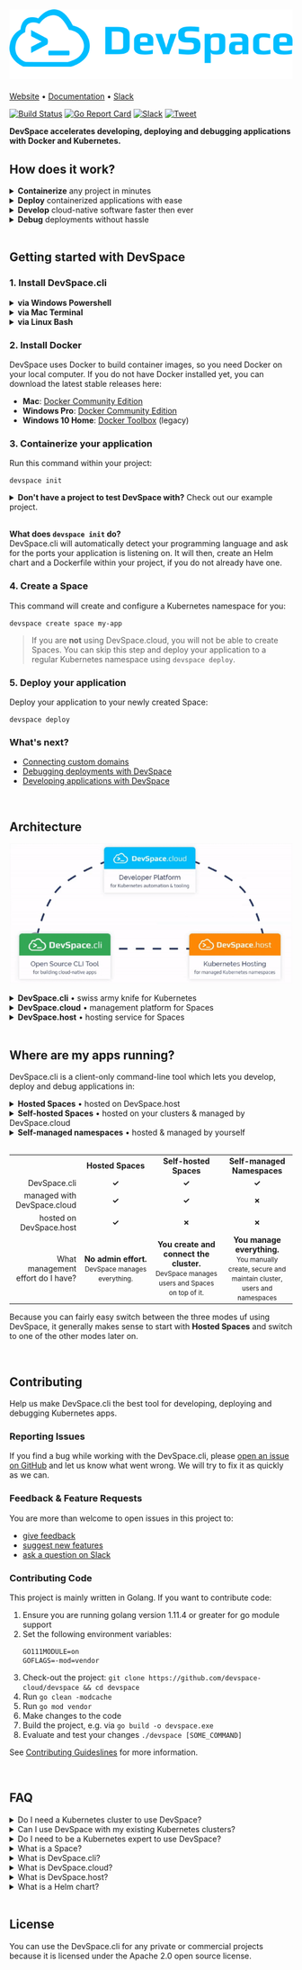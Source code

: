 [![DevSpace Logo](docs/website/static/img/github-readme-header.svg)](https://devspace.cloud/)
---

[Website](https://devspace.cloud/) • 
[Documentation](https://devspace.cloud/docs) • 
[Slack](https://devspace.cloud/slack)

[![Build Status](https://travis-ci.org/devspace-cloud/devspace.svg?branch=master)](https://travis-ci.org/devspace-cloud/devspace)
[![Go Report Card](https://goreportcard.com/badge/github.com/devspace-cloud/devspace)](https://goreportcard.com/report/github.com/devspace-cloud/devspace)
[![Slack](https://devspace.cloud/slack/badge.svg)](http://devspace.cloud/slack)
[![Tweet](https://img.shields.io/twitter/url/http/shields.io.svg?style=social)](https://twitter.com/home?status=Just%20found%20out%20about%20%23DevSpace.cli%3A%20https%3A//github.com/devspace-cloud/devspace%0A%0AIt%20lets%20you%20build%20cloud%20native%20software%20directly%20on%20top%20of%20%23Kubernetes%20and%20%23Docker%0A%23CloudNative%20%23k8s)


**DevSpace accelerates developing, deploying and debugging applications with Docker and Kubernetes.**

## How does it work?

<details>
<summary><b>Containerize</b> any project in minutes</summary>

### Initialize your project
```
devspace init
```
#### DevSpace uses smart defaults for many programming languages and frameworks to:
1. Automatically create a Dockerfile for your app
2. Add a [highly customizable Helm chart](https://devspace.cloud/docs/charts/devspace-chart) to your project

> If you already have a Dockerfile or a Helm chart, DevSpace.cli will ask you if you want to use them instead of the default files.

Customize Dockerfile and Kubernetes deployment:
 - [Add packages (e.g. databases)](https://devspace.cloud/docs/charts/packages)
 - [Configure persistent volumes](https://devspace.cloud/docs/charts/persistent-volumes)
 - [Set environment variables](https://devspace.cloud/docs/charts/environment-variables)
 - [Enable auto-scaling](https://devspace.cloud/docs/charts/scaling)

---

</details>

<details>
<summary><b>Deploy</b> containerized applications with ease</summary>

### 1. Create a Space
```
devspace create space my-app
```
If you are using DevSpace.cloud, you can create Spaces with a single command. Spaces are smart Kubernetes namespaces with:
- Automatic allocation of a subdomain for each Space
- Automatic RBAC configuration for better isolation of users
- Resource auto-scaling within the configured limits
- [and much more...](https://devspace.cloud/docs/spaces/what-are-spaces)

> **If you do not want to use DevSpace.cloud, you will not be able to create Spaces.** You can skip this step and deploy your application to a regular Kubernetes namespace using `devspace deploy`.

### 2. Deploy your application
```
devspace deploy
```

#### What does `devspace deploy` do?
1. Builds, tags and pushes your Docker images
2. Creates pull secrets for your image registries
3. Deploys your project with the newest images

### 3. Access your application
After deploying, your application will run on a domain that is connected to your Space:
- **auto-generated, e.g. `my-app.devspace.host`**
- **custom domain ([Learn how to connected a custom domain](https://devspace.cloud/docs/deployment/domains))**

> **If you are not using DevSpace.cloud, you will need to manually configure a domain and an ingress.**

---

</details>

<details>
<summary><b>Develop</b> cloud-native software faster then ever</summary>

### Develop in a production-like environment
```
devspace dev
```
**With DevSpace, you can build and test your application directly inside Kubernetes.** Thanks to our real-time code sync, you can even use hot reloading tools (e.g. nodemon) to refresh your running application without having to waste time on re-building and re-deploying your application every time you change your code. With DevSpace, your containers are updated in real-time without any delay.

Learn more about development with DevSpace:
- [Real-time code synchronization for hot reloading](https://devspace.cloud/docs/development/synchronization)
- [Automatic port forwarding for access via localhost](https://devspace.cloud/docs/development/port-forwarding)
- [Terminal proxy for running commands in your containers](https://devspace.cloud/docs/development/terminal)

---

</details>

<details>
<summary><b>Debug</b> deployments without hassle</summary>

### Speed up finding and solving issues
```
devspace analyze
```
**DevSpace automatically analyzes your deployments**, identifies potential issues and helps you resolve them:
- Identify reasons for image pull failure
- View log snapshots of crashed containers
- Debug networking issues (e.g. misconfigured services)

Learn more about development with DevSpace:
- [Automate issue detection with DevSpace](https://devspace.cloud/docs/debugging/analyze)
- [Stream container logs with DevSpace](https://devspace.cloud/docs/debugging/logs)
- [Use the debugger of your IDE with DevSpace](https://devspace.cloud/docs/debugging/debuggers)
- [Start terminal sessions for debugging](https://devspace.cloud/docs/debugging/enter)

</details>

<br>

## Getting started with DevSpace
### 1. Install DevSpace.cli

<details>
<summary><b>via Windows Powershell</b></summary>

```
[System.Net.ServicePointManager]::SecurityProtocol = [System.Net.SecurityProtocolType]'Tls,Tls11,Tls12';
md -Force "$Env:APPDATA\devspace";
wget -UseBasicParsing ((Invoke-WebRequest -URI "https://github.com/devspace-cloud/devspace/releases/latest" -UseBasicParsing).Content -replace "(?ms).*`"([^`"]*devspace-windows-amd64.exe)`".*","https://github.com/`$1") -o $Env:APPDATA\devspace\devspace.exe;
& "$Env:APPDATA\devspace\devspace.exe" "install";
```

</details>

<details>
<summary><b>via Mac Terminal</b></summary>

```
curl -s -L "https://github.com/devspace-cloud/devspace/releases/latest" | sed -nE 's!.*"([^"]*devspace-darwin-amd64)".*!https://github.com\1!p' | xargs -n 1 curl -L -o devspace && chmod +x devspace;
sudo mv devspace /usr/local/bin;
```

</details>

<details>
<summary><b>via Linux Bash</b></summary>

```
curl -s -L "https://github.com/devspace-cloud/devspace/releases/latest" | sed -nE 's!.*"([^"]*devspace-linux-amd64)".*!https://github.com\1!p' | xargs -n 1 curl -L -o devspace && chmod +x devspace;
sudo mv devspace /usr/local/bin;
```

</details>

### 2. Install Docker

DevSpace uses Docker to build container images, so you need Docker on your local computer. If you do not have Docker installed yet, you can download the latest stable releases here:
- **Mac**: [Docker Community Edition](https://download.docker.com/mac/stable/Docker.dmg)
- **Windows Pro**: [Docker Community Edition](https://download.docker.com/win/stable/Docker%20for%20Windows%20Installer.exe)
- **Windows 10 Home**: [Docker Toolbox](https://download.docker.com/win/stable/DockerToolbox.exe) (legacy)


### 3. Containerize your application
Run this command within your project:
```
devspace init
```
<details>
<summary><b>Don't have a project to test DevSpace with?</b> Check out our example project.</summary>

```
git clone https://github.com/devspace-cloud/devspace-quickstart-nodejs
```

</details>

<br>

**What does `devspace init` do?**  
DevSpace.cli will automatically detect your programming language and ask for the ports your application is listening on. It will then, create an Helm chart and a Dockerfile within your project, if you do not already have one.

### 4. Create a Space
This command will create and configure a Kubernetes namespace for you:
```
devspace create space my-app
```
> If you are **not** using DevSpace.cloud, you will not be able to create Spaces. You can skip this step and deploy your application to a regular Kubernetes namespace using `devspace deploy`.

### 5. Deploy your application
Deploy your application to your newly created Space:
```
devspace deploy
```

### What's next?
 - [Connecting custom domains](https://devspace.cloud/docs/deployment/domains)
 - [Debugging deployments with DevSpace](https://devspace.cloud/docs/debugging/overview)
 - [Developing applications with DevSpace](https://devspace.cloud/docs/development/workflow)

<br>

## Architecture

<p align="center"><img src="docs/website/static/img/github-readme-architecture.gif" alt="DevSpace Architecture"></p>

<details>
<summary><b>DevSpace.cli</b> • swiss army knife for Kubernetes</summary>

DevSpace.cli is an open-source command-line tool that provides everything you need to develop, deploy and debug applications with Docker and Kubernetes.

> You can either use DevSpace.cli as standalone solution for your self-managed Kubernetes namespaces or in combination with DevSpace.cloud.

</details>

<details>
<summary><b>DevSpace.cloud</b> • management platform for Spaces</summary>

DevSpace.cloud is a developer platform for Kubernetes that lets you create and manage Spaces via DevSpace.cli or GUI. 

> The Spaces you create with DevSpace.cloud either run on DevSpace.host or on your own Kubernetes clusters after connecting them to the platform.

</details>

<details>
<summary><b>DevSpace.host</b> • hosting service for Spaces</summary>

DevSpace.host is a hosting service that lets you create Spaces instead of entire Kubernetes clusters. Because you only pay for the resources used for creating your containers, it is much cheaper than having to pay for an entire Kubernetes cluster, especially for small and medium size workloads.

> DevSpace.host is runs on top of Google Cloud, AWS and Azure clusters and is optimized for reliability and scalability.

</details>

<br>

## Where are my apps running?
DevSpace.cli is a client-only command-line tool which lets you develop, deploy and debug applications in:

<details>
<summary><b>Hosted Spaces</b> • hosted on DevSpace.host</summary>

Hosted Spaces run on DevSpace.host. You will automatically get a `.devspace.host` subdomain for your Space. Using DevSpace.host automatically means that you are using DevSpace.cloud which manages all Spaces running on top of DevSpace.host. 

> Users of DevSpace.host can create one Space with limited resources for free. To enable resource scaling, you have to verify your account by adding payment information. With a verified account, you can use more cloud resources for your containers and only pay the resources that are actually needed to create and run your containers.

</details>

<details>
<summary><b>Self-hosted Spaces</b> • hosted on your clusters & managed by DevSpace.cloud</summary>

Self-hosted Spaces run on your own Kubernetes cluster which can be hosted anywhere you like (e.g. managed public cloud, private cloud). Self-hosted Spaces are different from self-managed Spaces because self-hosted Spaces are still managed by DevSpace.cloud.

> To use self-hosted Spaces, simply [connect your own Kubernetes cluster as external cluster in DevSpace.cloud](https://devspace.cloud/docs/advanced/external-clusters). You will then be able to use DevSpace.cloud and create self-hosted Spaces which are not running on DevSpace.host but on your own Kubernetes clusters.

</details>

<details>
<summary><b>Self-managed namespaces</b> • hosted & managed by yourself</summary>

Self-managed namespaces are hosted on your own Kubernetes clusters. Unlike Spaces, regular Kubernetes namespaces are **not** managed by DevSpace.cloud. That means that you will have to take care of the following things manually:
* enforce resource limits
* configure secure user permissions
* isolate namespaces of different users
* connect domains and configure ingresses
* install and manage basic cluster services (e.g. ingress controller, cert-manager for TLS, monitoring and log aggregation tools)

</details>

<br>

<table width="100%">
    <tbody width="100%">
        <tr>
            <td width="25%"></td>
            <td width="25%" align="center"><b>Hosted Spaces</b></td>
            <td width="25%" align="center"><b>Self-hosted Spaces</b></td>
            <td width="25%" align="center"><b>Self-managed Namespaces</b></td>
        </tr>
        <tr>
            <td align="right">DevSpace.cli</td>
            <td align="center"><b>✓</b></td>
            <td align="center"><b>✓</b></td>
            <td align="center"><b>✓</b></td>
        </tr>
        <tr>
            <td align="right">managed with DevSpace.cloud</td>
            <td align="center"><b>✓</b></td>
            <td align="center"><b>✓</b></td>
            <td align="center"><b>✗</b></td>
        </tr>
        <tr>
            <td align="right">hosted on DevSpace.host</td>
            <td width="25%" align="center"><b>✓</b></td>
            <td width="25%" align="center"><b>✗</b></td>
            <td width="25%" align="center"><b>✗</b></td>
        </tr>
        <tr>
            <td align="right">What management effort do I have?</td>
            <td width="25%" align="center">
                <b>No admin effort.</b><br>
                <small>DevSpace manages everything.</small>
            </td>
            <td width="25%" align="center">
                <b>You create and connect the cluster.</b><br>
                <small>DevSpace manages users and Spaces on top of it.</small>
            </td>
            <td width="25%" align="center">
                <b>You manage everything.</b><br>
                <small>You manually create, secure and maintain cluster, users and namespaces</small>
            </td>
        </tr>
    </tbody>
</table>

Because you can fairly easy switch between the three modes uf using DevSpace, it generally makes sense to start with **Hosted Spaces** and switch to one of the other modes later on.

<br>

## Contributing
Help us make DevSpace.cli the best tool for developing, deploying and debugging Kubernetes apps.

### Reporting Issues
If you find a bug while working with the DevSpace.cli, please [open an issue on GitHub](https://github.com/devspace-cloud/devspace/issues/new?labels=kind%2Fbug&template=bug-report.md&title=Bug:) and let us know what went wrong. We will try to fix it as quickly as we can.

### Feedback & Feature Requests
You are more than welcome to open issues in this project to:
- [give feedback](https://github.com/devspace-cloud/devspace/issues/new?labels=kind%2Ffeedback&title=Feedback:)
- [suggest new features](https://github.com/devspace-cloud/devspace/issues/new?labels=kind%2Ffeature&template=feature-request.md&title=Feature%20Request:)
- [ask a question on Slack](https://devspace.cloud/slack)

### Contributing Code
This project is mainly written in Golang. If you want to contribute code:
1. Ensure you are running golang version 1.11.4 or greater for go module support
2. Set the following environment variables:
    ```
    GO111MODULE=on
    GOFLAGS=-mod=vendor
    ```
3. Check-out the project: `git clone https://github.com/devspace-cloud/devspace && cd devspace`
4. Run `go clean -modcache`
5. Run `go mod vendor`
6. Make changes to the code
7. Build the project, e.g. via `go build -o devspace.exe`
8. Evaluate and test your changes `./devspace [SOME_COMMAND]`

See [Contributing Guideslines](CONTRIBUTING.md) for more information.


<br>

## FAQ
<details>
<summary>Do I need a Kubernetes cluster to use DevSpace?</summary>

**No.** You can simply use **Hosted Spaces** which run on top of DevSpace.host and which are fully managed by DevSpace.cloud.

</details>

<details>
<summary>Can I use DevSpace with my existing Kubernetes clusters?</summary>

**Yes.** You have two options:
1. [Connect your existing Kubernetes clusters to DevSpace.cloud](https://devspace.cloud/docs/advanced/external-clusters) as external clusters. DevSpace.cloud will then be able to create and manage users and Spaces on opt of your Kubernetes clusters.
2. You just use DevSpace.cli without DevSpace.cloud. That means that you manually need to:
    * enforce resource limits
    * configure secure user permissions
    * isolate namespaces of different users
    * connect domains and configure ingresses
    * install and manage basic cluster services (e.g. ingress controller, cert-manager for TLS, monitoring and log aggregation tools)

</details>

<details>
<summary>Do I need to be a Kubernetes expert to use DevSpace?</summary>

**No.** Altough DevSpace provides a lot of advanced tooling for Kubernetes experts, it is optimized for developer experience which makes it especially easy to use for Kubernetes beginners.

</details>

<details>
<summary>What is a Space?</summary>

Spaces are smart Kubernetes namespaces which provide the following features:
- Automatic provisioning via `devspace create space [SPACE_NAME]`
- Automatic allocation of a subdomain for each Space, e.g. `my-app.devspace.host`
- Automatic RBAC configuration for better isolation of users
- Automatic resource limit configuration and enforcement
- Resource auto-scaling within the configured limits
- Smart analysis of issues within your Space via `devspace analyze`

</details>

<details>
<summary>What is DevSpace.cli?</summary>

DevSpace.cli is an open-source command-line tool that provides everything you need to develop, deploy and debug applications with Docker and Kubernetes.

> You can either use DevSpace.cli as standalone solution for your self-managed Kubernetes namespaces or in combination with DevSpace.cloud.

</details>

<details>
<summary>What is DevSpace.cloud?</summary>

DevSpace.cloud is a developer platform for Kubernetes that lets you create and manage Spaces via DevSpace.cli or GUI. 

> The Spaces you create with DevSpace.cloud either run on DevSpace.host or on your own Kubernetes clusters after connecting them to the platform.

</details>

<details>
<summary>What is DevSpace.host?</summary>

DevSpace.host is a hosting service that lets you create Spaces instead of entire Kubernetes clusters. Because you only pay for the resources used for creating your containers, it is much cheaper than having to pay for an entire Kubernetes cluster, especially for small and medium size workloads.

> DevSpace.host is runs on top of Google Cloud, AWS and Azure clusters and is optimized for reliability and scalability.

</details>

<details>
<summary>What is a Helm chart?</summary>

[Helm](https://helm.sh/) is the package manager for Kubernetes. Packages in Helm are called Helm charts.

[Learn more about Helm charts](https://helm.sh/docs/)

</details>


<br>

## License
You can use the DevSpace.cli for any private or commercial projects because it is licensed under the Apache 2.0 open source license.

